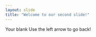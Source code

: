 ```yaml
---
layout: slide
title: "Welcome to our second slide!"
---
```

Your blank
Use the left arrow to go back!
